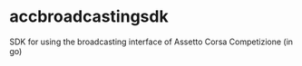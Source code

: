 # accbroadcastingsdk
SDK for using the broadcasting interface of Assetto Corsa Competizione (in go)
